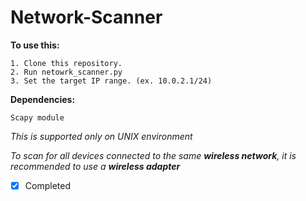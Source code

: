 # Network-Scanner

**To use this:**

    1. Clone this repository.
    2. Run netowrk_scanner.py
    3. Set the target IP range. (ex. 10.0.2.1/24)

**Dependencies:**

    Scapy module

*This is supported only on UNIX environment*

*To scan for all devices connected to the same **wireless network**, it is recommended to use a **wireless adapter***

- [x] Completed
